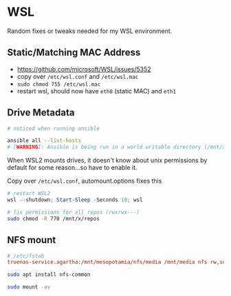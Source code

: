 # WSL

Random fixes or tweaks needed for my WSL environment.

## Static/Matching MAC Address

- https://github.com/microsoft/WSL/issues/5352
- copy over `/etc/wsl.conf` and `/etc/wsl.mac`
- `sudo chmod 755 /etc/wsl.mac`
- restart wsl, should now have `eth0` (static MAC) and `eth1`

## Drive Metadata

```sh
# noticed when running ansible

ansible all --list-hosts
# [WARNING]: Ansible is being run in a world writable directory (/mnt/x/repos/infra/ansible), ignoring it as an ansible.cfg source.
```

When WSL2 mounts drives, it doesn't know about unix permissions by default for some reason...so have to enable it.

Copy over `/etc/wsl.conf`, automount.options fixes this

```powershell
# restart WSL2
wsl --shutdown; Start-Sleep -Seconds 10; wsl
```

```sh
# fix permissions for all repos (rwxrwx---)
sudo chmod -R 770 /mnt/x/repos
```

## NFS mount

```ini
# /etc/fstab
truenas-service.agartha:/mnt/mesopotamia/nfs/media /mnt/media nfs rw,soft,intr,nfsvers=4 0 0
```

```sh
sudo apt install nfs-common

sudo mount -av
```